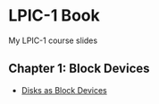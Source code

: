 # LPIC-1 Book

My LPIC-1 course slides

## Chapter 1: Block Devices
* [Disks as Block Devices](slides/block-devices.md)

